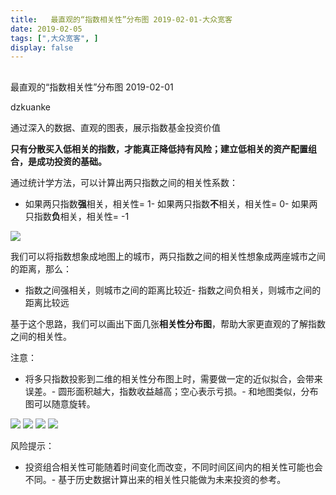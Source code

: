 ```yaml
---
title:   最直观的“指数相关性”分布图 2019-02-01-大众宽客
date: 2019-02-05
tags: [",大众宽客", ]
display: false
---
```



## 



最直观的“指数相关性”分布图 2019-02-01




dzkuanke




通过深入的数据、直观的图表，展示指数基金投资价值


**只有分散买入低相关的指数**<h-char unicode="ff0c" class="" style="max-width: 100%;box-sizing: border-box !important;word-wrap: break-word !important;"><h-inner style="max-width: 100%;box-sizing: border-box !important;word-wrap: break-word !important;">**，**</h-inner></h-char>**才能真正降低持有风险；建立低相关的资产配置组合，是成功投资的基础。**



通过统计学方法，可以计算出两只指数之间的相关性系数：
- 如果两只指数**强**相关，相关性= 1- 如果两只指数**不**相关，相关性= 0- 如果两只指数**负**相关，相关性= -1


<img class="" data-copyright="0" data-ratio="0.41423948220064727" data-s="300,640" src="https://mmbiz.qpic.cn/mmbiz_png/PKw3FQPmhIiacUrxib2rwGnER1QyMTGRTTBviafFuIUfAdEpuGAlZh24FLEjFdoNZUfR9a0JW5m44PawUQSK5y4gQ/640?wx_fmt=png" data-type="png" data-w="1236"/>



我们可以将指数想象成地图上的城市，两只指数之间的相关性想象成两座城市之间的距离，那么：
- 指数之间强相关，则城市之间的距离比较近- 指数之间负相关，则城市之间的距离比较远


基于这个思路，我们可以画出下面几张**相关性分布图**，帮助大家更直观的了解指数之间的相关性。



注意：
- 将多只指数投影到二维的相关性分布图上时，需要做一定的近似拟合，会带来误差。- 圆形面积越大，指数收益越高；空心表示亏损。- 和地图类似，分布图可以随意旋转。
<img class="" data-copyright="0" data-ratio="1" data-s="300,640" src="https://mmbiz.qpic.cn/mmbiz_png/PKw3FQPmhIiacUrxib2rwGnER1QyMTGRTT2R5DGLQjOseUkstxrqZABgYl03fOGia9oFEB4kcFic83N4ayDOW4icocA/640?wx_fmt=png" data-type="png" data-w="960" style=""/>

<img class="" data-copyright="0" data-ratio="1" data-s="300,640" src="https://mmbiz.qpic.cn/mmbiz_png/PKw3FQPmhIiacUrxib2rwGnER1QyMTGRTTP2aQwXA1MwFj5DX3MJ2Q69ic5ouJJ1mSSTAYRQdGFERJzhqzg0TeiavA/640?wx_fmt=png" data-type="png" data-w="960" style=""/>

<img class="" data-copyright="0" data-ratio="1" data-s="300,640" src="https://mmbiz.qpic.cn/mmbiz_png/PKw3FQPmhIiacUrxib2rwGnER1QyMTGRTTJHBx5LDr4NJazQELSFn0icTQLlXNU6oJR9ljNJ6t8JLc3sTjdoXBGsg/640?wx_fmt=png" data-type="png" data-w="960" style=""/>

<img class="" data-copyright="0" data-ratio="1" data-s="300,640" src="https://mmbiz.qpic.cn/mmbiz_png/PKw3FQPmhIiacUrxib2rwGnER1QyMTGRTT6epAR8OyjzCmJicP7tvAOBXEfMdxAAbqibiae9jxBMoj58QjFXX5IYIsg/640?wx_fmt=png" data-type="png" data-w="960" style=""/>

风险提示：
- 投资组合相关性可能随着时间变化而改变，不同时间区间内的相关性可能也会不同。- 基于历史数据计算出来的相关性只能做为未来投资的参考。